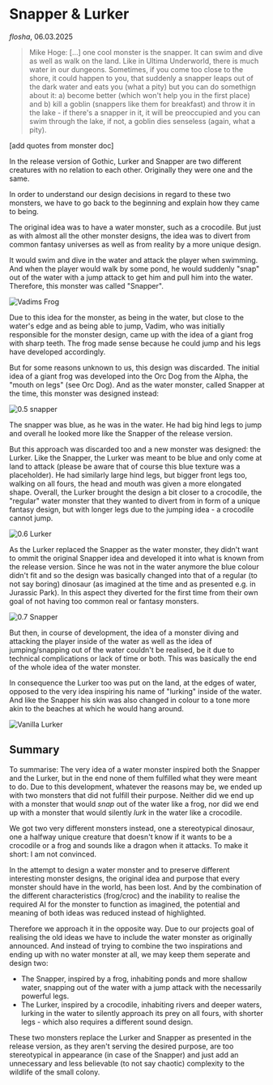 # Snapper & Lurker

*flosha*, 06.03.2025

> Mike Hoge: [...] one cool monster is the snapper. It can swim and dive as well as walk on the land. Like in Ultima Underworld, there is much water in our dungeons. Sometimes, if you come too close to the shore, it could happen to you, that suddenly a snapper leaps out of the dark water and eats you (what a pity) but you can do somethign about it: a) become better (which won't help you in the first place) and b) kill a goblin (snappers like them for breakfast) and throw it in the lake - if there's a snapper in it, it will be preoccupied and you can swim through the lake, if not, a goblin dies senseless (again, what a pity).



[add quotes from monster doc]

In the release version of Gothic, Lurker and Snapper are two different creatures with no relation to each other. Originally they were one and the same.

In order to understand our design decisions in regard to these two monsters, we have to go back to the beginning and explain how they came to being.

The original idea was to have a water monster, such as a crocodile. But just as with almost all the other monster designs, the idea was to divert from common fantasy universes as well as from reality by a more unique design. 

It would swim and dive in the water and attack the player when swimming. And when the player would walk by some pond, he would suddenly "snap" out of the water with a jump attack to get him and pull him into the water. Therefore, this monster was called "Snapper". 

![Vadims Frog](https://images.gothicarchive.org/conceptart/vadim/old/snapper01a.jpg)

Due to this idea for the monster, as being in the water, but close to the water's edge and as being able to jump, Vadim, who was initially responsible for the monster design, came up with the idea of a giant frog with sharp teeth. The frog made sense because he could jump and his legs have developed accordingly. 

But for some reasons unknown to us, this design was discarded. The initial idea of a giant frog was developed into the Orc Dog from the Alpha, the "mouth on legs" (see Orc Dog). And as the water monster, called Snapper at the time, this monster was designed instead:

![0.5 snapper](https://images.gothicarchive.org/research/056c-monsters/Snapper_P1.png)

The snapper was blue, as he was in the water. He had big hind legs to jump and overall he looked more like the Snapper of the release version.

But this approach was discarded too and a new monster was designed: the Lurker. Like the Snapper, the Lurker was meant to be blue and only come at land to attack (please be aware that of course this blue texture was a placeholder). He had similarly large hind legs, but bigger front legs too, walking on all fours, the head and mouth was given a more elongated shape. Overall, the Lurker brought the design a bit closer to a crocodile, the "regular" water monster that they wanted to divert from in form of a unique fantasy design, but with longer legs due to the jumping idea - a crocodile cannot jump. 

![0.6 Lurker](https://images.gothicarchive.org/research/064b-monsters/Snapper_Perspective.png)

As the Lurker replaced the Snapper as the water monster, they didn't want to ommit the original Snapper idea and developed it into what is known from the release version. Since he was not in the water anymore the blue colour didn't fit and so the design was basically changed into that of a regular (to not say boring) dinosaur (as imagined at the time and as presented e.g. in Jurassic Park). In this aspect they diverted for the first time from their own goal of not having too common real or fantasy monsters. 

![0.7 Snapper](https://images.gothicarchive.org/artworks/monsters/der_neue_Snapper.jpg)

But then, in course of development, the idea of a monster diving and attacking the player inside of the water as well as the idea of jumping/snapping out of the water couldn't be realised, be it due to technical complications or lack of time or both. This was basically the end of the whole idea of the water monster. 

In consequence the Lurker too was put on the land, at the edges of water, opposed to the very idea inspiring his name of "lurking" inside of the water. And like the Snapper his skin was also changed in colour to a tone more akin to the beaches at which he would hang around. 

![Vanilla Lurker](https://images.gothicarchive.org/artworks/monsters/12.jpg)


## Summary

To summarise: The very idea of a water monster inspired both the Snapper and the Lurker, but in the end none of them fulfilled what they were meant to do. Due to this development, whatever the reasons may be, we ended up with two monsters that did not fulfill their purpose. Neither did we end up with a monster that would *snap* out of the water like a frog, nor did we end up with a monster that would silently *lurk* in the water like a crocodile. 

We got two very different monsters instead, one a stereotypical dinosaur, one a halfway unique creature that doesn't know if it wants to be a crocodile or a frog and sounds like a dragon when it attacks. To make it short: I am not convinced. 

In the attempt to design a water monster and to preserve different interesting monster designs, the original idea and purpose that every monster should have in the world, has been lost. And by the combination of the different characteristics (frog/croc) and the inability to realise the required AI for the monster to function as imagined, the potential and meaning of both ideas was reduced instead of highlighted.

Therefore we approach it in the opposite way. Due to our projects goal of realising the old ideas we have to include the water monster as originally announced. And instead of trying to combine the two inspirations and ending up with no water monster at all, we may keep them seperate and design two:
* The Snapper, inspired by a frog, inhabiting ponds and more shallow water, snapping out of the water with a jump attack with the necessarily powerful legs. 
* The Lurker, inspired by a crocodile, inhabiting rivers and deeper waters, lurking in the water to silently approach its prey on all fours, with shorter legs - which also requires a different sound design.

These two monsters replace the Lurker and Snapper as presented in the release version, as they aren't serving the desired purpose, are too stereotypical in appearance (in case of the Snapper) and just add an unnecessary and less believable (to not say chaotic) complexity to the wildlife of the small colony. 
